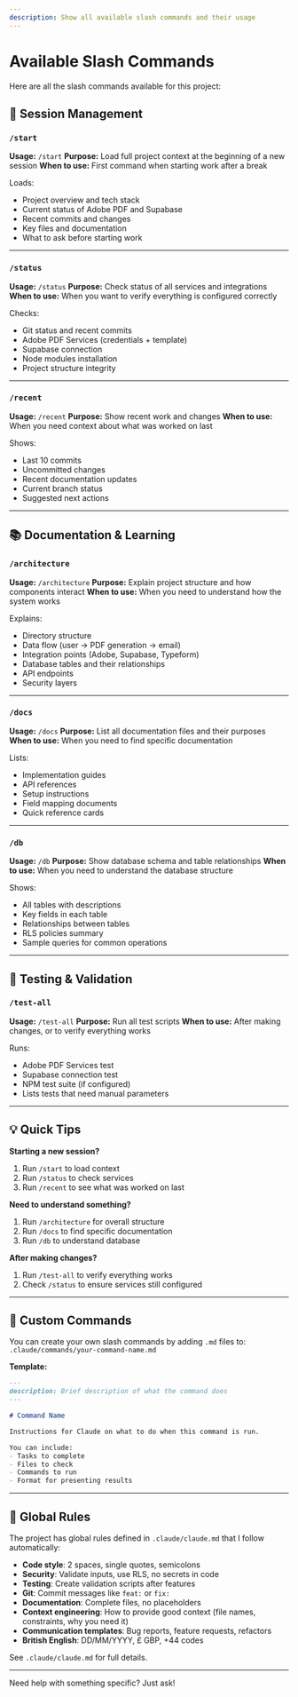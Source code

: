 ```yaml
---
description: Show all available slash commands and their usage
---
```


# Available Slash Commands

Here are all the slash commands available for this project:

## 🚀 Session Management

### `/start`
**Usage:** `/start`
**Purpose:** Load full project context at the beginning of a new session
**When to use:** First command when starting work after a break

Loads:
- Project overview and tech stack
- Current status of Adobe PDF and Supabase
- Recent commits and changes
- Key files and documentation
- What to ask before starting work

---

### `/status`
**Usage:** `/status`
**Purpose:** Check status of all services and integrations
**When to use:** When you want to verify everything is configured correctly

Checks:
- Git status and recent commits
- Adobe PDF Services (credentials + template)
- Supabase connection
- Node modules installation
- Project structure integrity

---

### `/recent`
**Usage:** `/recent`
**Purpose:** Show recent work and changes
**When to use:** When you need context about what was worked on last

Shows:
- Last 10 commits
- Uncommitted changes
- Recent documentation updates
- Current branch status
- Suggested next actions

---

## 📚 Documentation & Learning

### `/architecture`
**Usage:** `/architecture`
**Purpose:** Explain project structure and how components interact
**When to use:** When you need to understand how the system works

Explains:
- Directory structure
- Data flow (user → PDF generation → email)
- Integration points (Adobe, Supabase, Typeform)
- Database tables and their relationships
- API endpoints
- Security layers

---

### `/docs`
**Usage:** `/docs`
**Purpose:** List all documentation files and their purposes
**When to use:** When you need to find specific documentation

Lists:
- Implementation guides
- API references
- Setup instructions
- Field mapping documents
- Quick reference cards

---

### `/db`
**Usage:** `/db`
**Purpose:** Show database schema and table relationships
**When to use:** When you need to understand the database structure

Shows:
- All tables with descriptions
- Key fields in each table
- Relationships between tables
- RLS policies summary
- Sample queries for common operations

---

## 🧪 Testing & Validation

### `/test-all`
**Usage:** `/test-all`
**Purpose:** Run all test scripts
**When to use:** After making changes, or to verify everything works

Runs:
- Adobe PDF Services test
- Supabase connection test
- NPM test suite (if configured)
- Lists tests that need manual parameters

---

## 💡 Quick Tips

**Starting a new session?**
1. Run `/start` to load context
2. Run `/status` to check services
3. Run `/recent` to see what was worked on last

**Need to understand something?**
1. Run `/architecture` for overall structure
2. Run `/docs` to find specific documentation
3. Run `/db` to understand database

**After making changes?**
1. Run `/test-all` to verify everything works
2. Check `/status` to ensure services still configured

---

## 🔧 Custom Commands

You can create your own slash commands by adding `.md` files to:
`.claude/commands/your-command-name.md`

**Template:**
```markdown
---
description: Brief description of what the command does
---

# Command Name

Instructions for Claude on what to do when this command is run.

You can include:
- Tasks to complete
- Files to check
- Commands to run
- Format for presenting results
```

---

## 📖 Global Rules

The project has global rules defined in `.claude/claude.md` that I follow automatically:

- **Code style**: 2 spaces, single quotes, semicolons
- **Security**: Validate inputs, use RLS, no secrets in code
- **Testing**: Create validation scripts after features
- **Git**: Commit messages like `feat:` or `fix:`
- **Documentation**: Complete files, no placeholders
- **Context engineering**: How to provide good context (file names, constraints, why you need it)
- **Communication templates**: Bug reports, feature requests, refactors
- **British English**: DD/MM/YYYY, £ GBP, +44 codes

See `.claude/claude.md` for full details.

---

Need help with something specific? Just ask!
